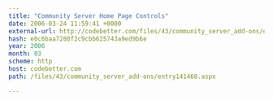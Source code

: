 ```yaml
---
title: "Community Server Home Page Controls"
date: 2006-03-24 11:59:41 +0000
external-url: http://codebetter.com/files/43/community_server_add-ons/entry141468.aspx
hash: e0c6baa7280f2c9cbb625743a9ed9b6e
year: 2006
month: 03
scheme: http
host: codebetter.com
path: /files/43/community_server_add-ons/entry141468.aspx

---
```



